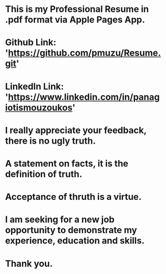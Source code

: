 # This is my Professional Resume in .pdf format via Apple Pages App.
# Github Link: 'https://github.com/pmuzu/Resume.git'
# LinkedIn Link: 'https://www.linkedin.com/in/panagiotismouzoukos'
# I really appreciate your feedback, there is no ugly truth. 
# A statement on facts, it is the definition of truth.  
# Acceptance of thruth is a virtue.
# I am seeking for a new job opportunity to demonstrate my experience, education and skills. 
# Thank you.
